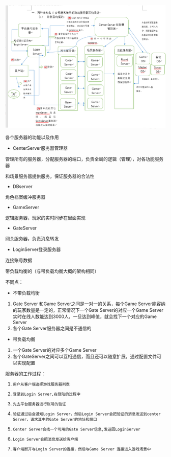 ![png](../../images/游戏服务器.png)

各个服务器的功能以及作用

-  CenterServer服务器管理器

管理所有的服务器，分配服务器的端口，负责全局的逻辑（管理），对各功能服务器

和场景服务器提供服务，保证服务器的合法性

-  DBserver

角色档案缓冲服务器

-   GameServer

逻辑服务器，玩家的实时同步在里面实现

-  GateServer

网关服务器，负责消息转发

- LoginServer登录服务器

连接账号数据

带负载均衡的（与带负载均衡大概的架构相同）

不同点：

-   不带负载均衡

1.   Gate Server 和Game Server之间是一对一的关系，每个Game Server能容纳的玩家数量是一定的，正常情况下一个Gate Server的对应一个Game Server实时在线人数能达到3000人，一旦达到峰值，就会找下一个对应的Game Server
2.   各个Gate Server服务器之间是不通信的



- 带负载均衡

1.  一个Gate Server的对应多个Game Server
2.  各个GateServer之间可以互相通信，而且还可以随意扩展，通过配置文件可以实现配置

服务器的工作过程：

1)     用户从客户端选择游戏服务器列表

2)     登录到Login Server,在登陆的过程中

3)     先去平台服务器进行账号的验证

4)     验证通过后会通知Login Server，然后Login Server会把验证的消息发送到center Server，请求其中的Gate Server的地址和端口

5)     Center Server会找一个可用的Gate Server信息,发送回LoginServer

6)     Login Server会把消息发送给客户端

7)     客户端断开与Login Server的连接，然后与Game Server 连接进入游戏场景中